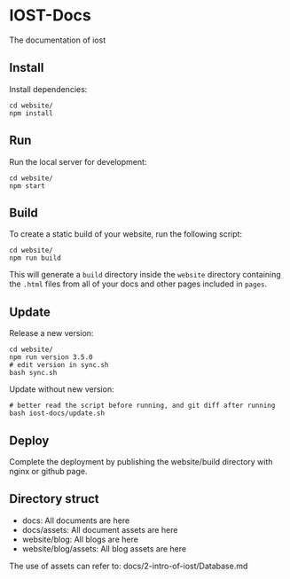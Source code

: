 # IOST-Docs

The documentation of iost

## Install
Install dependencies:
```
cd website/
npm install
```

## Run
Run the local server for development:
```
cd website/
npm start
```

## Build
To create a static build of your website, run the following script:
```
cd website/
npm run build
```
This will generate a `build` directory inside the `website` directory containing the `.html` files from all of your docs and other pages included in `pages`.

## Update

Release a new version: 

```
cd website/
npm run version 3.5.0
# edit version in sync.sh
bash sync.sh
```

Update without new version:
```
# better read the script before running, and git diff after running
bash iost-docs/update.sh
```

## Deploy
Complete the deployment by publishing the website/build directory with nginx or github page.

## Directory struct
* docs: All documents are here
* docs/assets: All document assets are here
* website/blog: All blogs are here
* website/blog/assets: All blog assets are here

The use of assets can refer to: docs/2-intro-of-iost/Database.md

